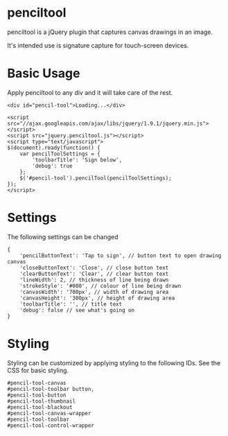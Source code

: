 penciltool
=====
penciltool is a jQuery plugin that captures canvas drawings in an image.

It's intended use is signature capture for touch-screen devices.

Basic Usage
=====
Apply penciltool to any div and it will take care of the rest.

    <div id="pencil-tool">Loading...</div>
    
    <script src="//ajax.googleapis.com/ajax/libs/jquery/1.9.1/jquery.min.js"></script>
    <script src="jquery.penciltool.js"></script>
    <script type="text/javascript">
    $(document).ready(function() {
        var pencilToolSettings = {
            'toolbarTitle': 'Sign below',
            'debug': true
        };
        $('#pencil-tool').pencilTool(pencilToolSettings);
    });
    </script>


Settings
====
The following settings can be changed

    {
        'pencilButtonText': 'Tap to sign', // button text to open drawing canvas
        'closeButtonText': 'Close', // close button text
        'clearButtonText': 'Clear', // clear button text
        'lineWidth': 2, // thickness of line being drawn
        'strokeStyle': '#000', // colour of line being drawn
        'canvasWidth': '700px', // width of drawing area
        'canvasHeight': '300px', // height of drawing area
        'toolbarTitle': '', // title text
        'debug': false // see what's going on
    }

Styling
=====
Styling can be customized by applying styling to the following IDs. See the CSS for basic styling.

    #pencil-tool-canvas
    #pencil-tool-toolbar button,
    #pencil-tool-button
    #pencil-tool-thumbnail
    #pencil-tool-blackout
    #pencil-tool-canvas-wrapper
    #pencil-tool-toolbar
    #pencil-tool-control-wrapper
